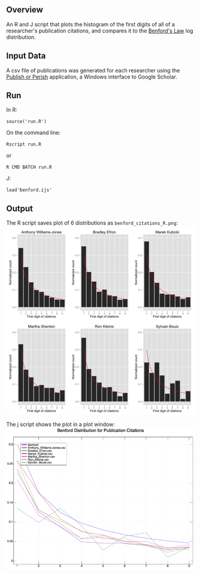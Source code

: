 ## Overview

An R and J script that plots the histogram of the first digits of all of a
researcher's publication citations, and compares it to the [Benford's
Law](http://en.wikipedia.org/wiki/Benford's_law) log distribution.


## Input Data

A csv file of publications was generated for each researcher using the [Publish
or Perish](http://www.harzing.com/pop.htm) application, a Windows interface to
Google Scholar.

## Run

In R:

    source('run.R')

On the command line:

    Rscript run.R

or

    R CMD BATCH run.R

J:

    load'benford.ijs'

## Output

The R script saves plot of 6 distributions as `benford_citations_R.png`:
![](https://github.com/reckbo/citations-and-benfords-law/blob/master/benford_citations_R.png)

The j script shows the plot in a plot window:
![](https://github.com/reckbo/citations-and-benfords-law/blob/master/benford_citations_J.png)
